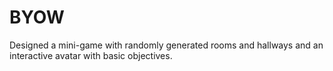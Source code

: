 # BYOW
Designed a mini-game with randomly generated rooms and hallways and an interactive avatar with basic objectives.
